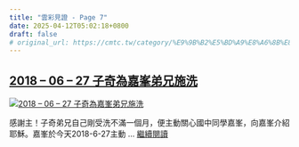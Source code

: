 ```yaml
---
title: "雲彩見證 - Page 7"
date: 2025-04-12T05:02:18+0800
draft: false
# original_url: https://cmtc.tw/category/%E9%9B%B2%E5%BD%A9%E8%A6%8B%E8%AD%89/page/7
---
```


## [2018 – 06 – 27 子奇為嘉峯弟兄施洗](/2018-06-27-%e5%ad%90%e5%a5%87%e7%82%ba%e5%98%89%e5%b3%af%e5%bc%9f%e5%85%84%e6%96%bd%e6%b4%97)

[![2018 – 06 – 27 子奇為嘉峯弟兄施洗](/images/3-1.png "2018 – 06 – 27 子奇為嘉峯弟兄施洗")](/2018-06-27-%e5%ad%90%e5%a5%87%e7%82%ba%e5%98%89%e5%b3%af%e5%bc%9f%e5%85%84%e6%96%bd%e6%b4%97)

感謝主！子奇弟兄自己剛受洗不滿一個月，便主動關心國中同學嘉峯，向嘉峯介紹耶穌。嘉峯於今天2018-6-27主動 … [繼續閱讀](/2018-06-27-%e5%ad%90%e5%a5%87%e7%82%ba%e5%98%89%e5%b3%af%e5%bc%9f%e5%85%84%e6%96%bd%e6%b4%97 "2018 – 06 – 27 子奇為嘉峯弟兄施洗")